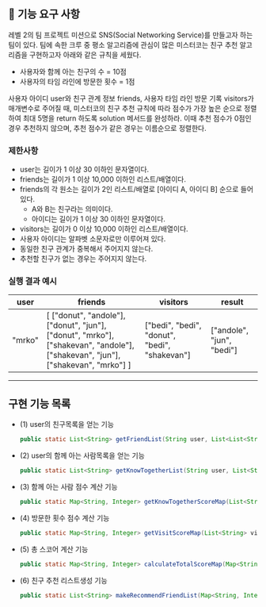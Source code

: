 ## 🚀 기능 요구 사항

레벨 2의 팀 프로젝트 미션으로 SNS(Social Networking Service)를 만들고자 하는 팀이 있다. 팀에 속한 크루 중 평소 알고리즘에 관심이 많은 미스터코는 친구 추천 알고리즘을 구현하고자 아래와 같은 규칙을 세웠다.

- 사용자와 함께 아는 친구의 수 = 10점 
- 사용자의 타임 라인에 방문한 횟수 = 1점

사용자 아이디 user와 친구 관계 정보 friends, 사용자 타임 라인 방문 기록 visitors가 매개변수로 주어질 때, 미스터코의 친구 추천 규칙에 따라 점수가 가장 높은 순으로 정렬하여 최대 5명을 return 하도록 solution 메서드를 완성하라. 이때 추천 점수가 0점인 경우 추천하지 않으며, 추천 점수가 같은 경우는 이름순으로 정렬한다.

### 제한사항

- user는 길이가 1 이상 30 이하인 문자열이다.
- friends는 길이가 1 이상 10,000 이하인 리스트/배열이다.
- friends의 각 원소는 길이가 2인 리스트/배열로 [아이디 A, 아이디 B] 순으로 들어있다.
  - A와 B는 친구라는 의미이다.
  - 아이디는 길이가 1 이상 30 이하인 문자열이다.
- visitors는 길이가 0 이상 10,000 이하인 리스트/배열이다.
- 사용자 아이디는 알파벳 소문자로만 이루어져 있다.
- 동일한 친구 관계가 중복해서 주어지지 않는다.
- 추천할 친구가 없는 경우는 주어지지 않는다.

### 실행 결과 예시

| user | friends | visitors | result |
| --- | --- | --- | --- |
| "mrko" | [ ["donut", "andole"], ["donut", "jun"], ["donut", "mrko"], ["shakevan", "andole"], ["shakevan", "jun"], ["shakevan", "mrko"] ] | ["bedi", "bedi", "donut", "bedi", "shakevan"] | ["andole", "jun", "bedi"] |

---

## 구현 기능 목록

- (1) user의 친구목록을 얻는 기능

  ```java
  public static List<String> getFriendList(String user, List<List<String>> friends)
  ```

- (2) user의 함께 아는 사람목록을 얻는 기능

  ```java
  public static List<String> getKnowTogetherList(String user, List<String> friendList, List<List<String>> friends)
  ```

- (3) 함께 아는 사람 점수 계산 기능

  ```java
  public static Map<String, Integer> getKnowTogetherScoreMap(List<String> knowTogetherList)
  ```

- (4) 방문한 횟수 점수 계산 기능

  ```java
  public static Map<String, Integer> getVisitScoreMap(List<String> visitors, List<String> friendList)
  ```

- (5) 총 스코어 계산 기능

  ```java
  public static Map<String, Integer> calculateTotalScoreMap(Map<String, Integer> knowTogetherScoreMap, Map<String, Integer> visitScoreMap)
  ```

- (6) 친구 추천 리스트생성 기능

  ```java
  public static List<String> makeRecommendFriendList(Map<String, Integer> totalScoreMap)
  ```
